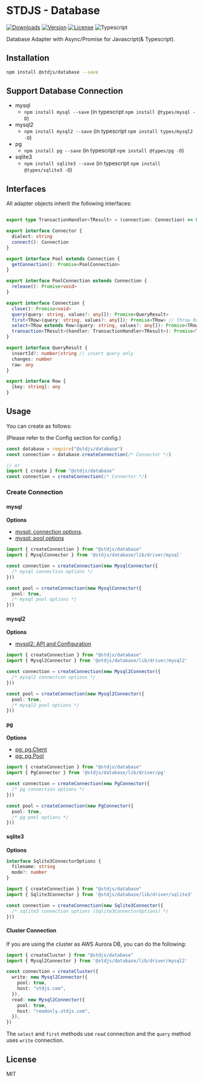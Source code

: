 # STDJS - Database

[![Downloads](https://img.shields.io/npm/dt/@stdjs/database.svg?style=flat-square)](https://npmcharts.com/compare/@stdjs/database?minimal=true)
[![Version](https://img.shields.io/npm/v/@stdjs/database.svg?style=flat-square)](https://www.npmjs.com/package/@stdjs/database)
[![License](https://img.shields.io/npm/l/@stdjs/database.svg?style=flat-square)](https://www.npmjs.com/package/@stdjs/database)
![Typescript](https://img.shields.io/npm/types/@stdjs/database.svg?style=flat-square)

Database Adapter with Async/Promise for Javascript(& Typescript).

## Installation

```bash
npm install @stdjs/database --save
```

## Support Database Connection

- mysql
  - `npm install mysql --save` (in typescript `npm install @types/mysql -D`)
- mysql2
  - `npm install mysql2 --save` (in typescript `npm install types/mysql2 -D`)
- pg
  - `npm install pg --save` (in typescript `npm install @types/pg -D`)
- sqlite3
  - `npm install sqlite3 --save` (in typescript `npm install @types/sqlite3 -D`)

## Interfaces

All adapter objects inherit the following interfaces:

```typescript

export type TransactionHandler<TResult> = (connection: Connection) => Promise<TResult> | TResult

export interface Connector {
  dialect: string
  connect(): Connection
}

export interface Pool extends Connection {
  getConnection(): Promise<PoolConnection>
}

export interface PoolConnection extends Connection {
  release(): Promise<void>
}

export interface Connection {
  close(): Promise<void>
  query(query: string, values?: any[]): Promise<QueryResult>
  first<TRow>(query: string, values?: any[]): Promise<TRow> // throw RowNotFoundError
  select<TRow extends Row>(query: string, values?: any[]): Promise<TRow[]>
  transaction<TResult>(handler: TransactionHandler<TResult>): Promise<TResult>
}

export interface QueryResult {
  insertId?: number|string // insert query only
  changes: number
  raw: any
}

export interface Row {
  [key: string]: any
}
```

## Usage

You can create as follows:

(Please refer to the Config section for config.)

```javascript
const database = require("@stdjs/database")
const connection = database.createConnection(/* Connector */)

// or
import { create } from "@stdjs/database"
const connection = createConnection(/* Connector */)
```


### Create Connection

#### mysql

**Options**

- [mysql: connection options](https://github.com/mysqljs/mysql#connection-options).
- [mysql: pool options](https://github.com/mysqljs/mysql#pool-options)

```typescript
import { createConnection } from "@stdjs/database" 
import { MysqlConnector } from '@stdjs/database/lib/driver/mysql'

const connection = createConnection(new MysqlConnector({
  /* mysql connection options */
}))

const pool = createConnection(new MysqlConnector({
  pool: true,
  /* mysql pool options */
}))
```

#### mysql2

**Options**

- [mysql2: API and Configuration](https://github.com/sidorares/node-mysql2#api-and-configuration)

```typescript
import { createConnection } from "@stdjs/database" 
import { Mysql2Connector } from '@stdjs/database/lib/driver/mysql2'

const connection = createConnection(new Mysql2Connector({
  /* mysql2 connection options */
}))

const pool = createConnection(new Mysql2Connector({
  pool: true,
  /* mysql2 pool options */
}))
```

#### pg

**Options**

- [pg: pg.Client](https://node-postgres.com/api/client)
- [pg: pg.Pool](https://node-postgres.com/api/pool)

```typescript
import { createConnection } from "@stdjs/database" 
import { PgConnector } from '@stdjs/database/lib/driver/pg'

const connection = createConnection(new PgConnector({
  /* pg connection options */
}))

const pool = createConnection(new PgConnector({
  pool: true,
  /* pg pool options */
}))
```

#### sqlite3

**Options**

```typescript
interface Sqlite3ConnectorOptions {
  filename: string
  mode?: number
}
```

```typescript
import { createConnection } from "@stdjs/database" 
import { Sqlite3Connector } from '@stdjs/database/lib/driver/sqlite3'

const connection = createConnection(new Sqlite3Connector({
  /* sqlite3 connection options (Sqlite3ConnectorOptions) */
}))
```

#### Cluster Connection

If you are using the cluster as AWS Aurora DB, you can do the following:

```typescript
import { createCluster } from "@stdjs/database" 
import { Mysql2Connector } from '@stdjs/database/lib/driver/mysql2'

const connection = createCluster({
  write: new Mysql2Connector({
    pool: true,
    host: "stdjs.com",
  }),
  read: new Mysql2Connector({
    pool: true,
    host: "readonly.stdjs.com",
  }),
})
```

The `select` and `first` methods use `read` connection and the `query` method uses `write` connection.

## License

MIT
